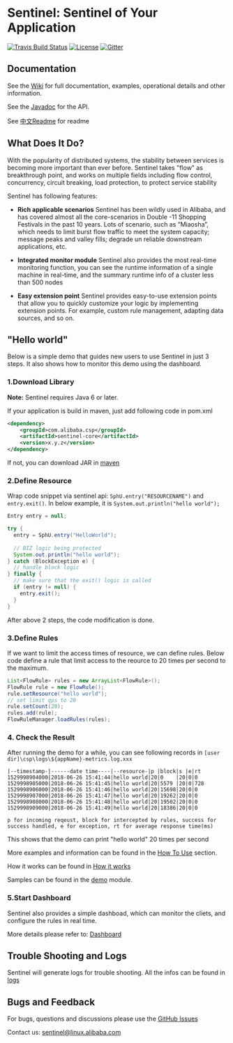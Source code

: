 # Sentinel: Sentinel of Your Application

[![Travis Build Status](https://travis-ci.org/alibaba/Sentinel.svg?branch=master)](https://travis-ci.org/alibaba/Sentinel)
[![License](https://img.shields.io/badge/license-Apache%202-4EB1BA.svg)](https://www.apache.org/licenses/LICENSE-2.0.html)
[![Gitter](https://badges.gitter.im/alibaba/Sentinel.svg)](https://gitter.im/alibaba/Sentinel)

## Documentation

See the [Wiki](https://github.com/alibaba/Sentinel/wiki) for full documentation, examples, operational details and other information.

See the [Javadoc](https://github.com/alibaba/Sentinel/tree/master/doc) for the API.

See [中文Readme](https://github.com/alibaba/Sentinel/wiki/%E4%BB%8B%E7%BB%8D) for readme

## What Does It Do?

With the popularity of distributed systems, the stability between services is becoming more important than ever before. Sentinel takes "flow" as breakthrough point, and works on multiple fields including flow control, concurrency, circuit breaking, load protection, to protect service stability

Sentinel has following features:

* **Rich applicable scenarios**
Sentinel has been wildly used in Alibaba, and has covered almost all the core-scenarios in Double -11 Shopping Festivals in the past 10 years. Lots of scenario, such as “Miaosha”, which needs to limit burst flow traffic to meet the system capacity; message peaks and valley fills; degrade un reliable downstream applications, etc.

* **Integrated monitor module**
Sentinel also provides the most real-time monitoring function, you can see the runtime information of a single machine in real-time, and the summary runtime info of a cluster less than  500 nodes

* **Easy extension point**
Sentinel provides easy-to-use extension points that allow you to quickly customize your logic by implementing extension points. For example, custom rule management, adapting data sources, and so on.

## "Hello world"
Below is a simple demo that guides new users to use Sentinel in just 3 steps. It also shows how to monitor this demo using the dashboard.

### 1.Download Library
**Note:** Sentinel requires Java 6 or later.

If your application is build in maven, just add following code in pom.xml

```xml
<dependency>
    <groupId>com.alibaba.csp</groupId>
    <artifactId>sentinel-core</artifactId>
    <version>x.y.z</version>
</dependency>
```

If not, you can download JAR in [maven](https://mvnrepository.com/artifact/com.alibaba)


### 2.Define Resource
Wrap code snippet via sentinel api: `SphU.entry("RESOURCENAME")` and `entry.exit()`. In below example, it is `System.out.println("hello world");`

```java
Entry entry = null;

try {   
  entry = SphU.entry("HelloWorld");
  
  // BIZ logic being protected
  System.out.println("hello world");
} catch (BlockException e) {
  // handle block logic
} finally {
  // make sure that the exit() logic is called
  if (entry != null) {
    entry.exit();
  }
}
```

After above 2 steps, the code modification is done.  

### 3.Define Rules
If we want to limit the access times of resource, we can define rules. Below code define a rule that limit access to the reource to 20 times per second to the maximum. 
```java
List<FlowRule> rules = new ArrayList<FlowRule>();
FlowRule rule = new FlowRule();
rule.setResource("hello world");
// set limit qps to 20
rule.setCount(20);
rules.add(rule);
FlowRuleManager.loadRules(rules);
```


### 4. Check the Result

After running the demo for a while, you can see following records in `[user dir]\csp\logs\${appName}-metrics.log.xxx`
```
|--timestamp-|------date time----|--resource-|p |block|s |e|rt
1529998904000|2018-06-26 15:41:44|hello world|20|0    |20|0|0
1529998905000|2018-06-26 15:41:45|hello world|20|5579 |20|0|728
1529998906000|2018-06-26 15:41:46|hello world|20|15698|20|0|0
1529998907000|2018-06-26 15:41:47|hello world|20|19262|20|0|0
1529998908000|2018-06-26 15:41:48|hello world|20|19502|20|0|0
1529998909000|2018-06-26 15:41:49|hello world|20|18386|20|0|0

p for incoming reqeust, block for intercepted by rules, success for success handled, e for exception, rt for average response time(ms)

```
This shows that the demo can print "hello world" 20 times per second

More examples and information can be found in the [How To Use](https://github.com/alibaba/Sentinel/wiki/How-to-Use) section.

How it works can be found in [How it works](https://github.com/alibaba/Sentinel/wiki/How-it-works)

Samples can be found in the [demo](https://github.com/alibaba/Sentinel/tree/master/sentinel-demo) module.

### 5.Start Dashboard
Sentinel also provides a simple dashboad, which can monitor the cliets, and configure the rules in real time.

More details please refer to: [Dashboard](https://github.com/alibaba/Sentinel/wiki/%E6%8E%A7%E5%88%B6%E5%8F%B0)

## Trouble Shooting and Logs

Sentinel will generate logs for trouble shooting. All the infos can be found in  [logs](https://github.com/alibaba/Sentinel/wiki/Logs)

## Bugs and Feedback

For bugs, questions and discussions please use the [GitHub Issues](https://github.com/alibaba/sentinel/issues)

Contact us: sentinel@linux.alibaba.com

